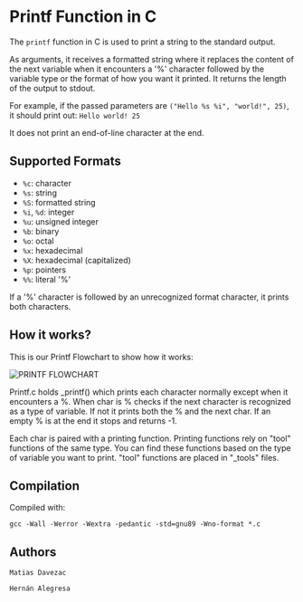 # Printf Function in C

The `printf` function in C is used to print a string to the standard output.

As arguments, it receives a formatted string where it replaces the content of the next variable when it encounters a '%' character followed by the variable type or the format of how you want it printed. It returns the length of the output to stdout.

For example, if the passed parameters are `("Hello %s %i", "world!", 25)`, it should print out: `Hello world! 25`

It does not print an end-of-line character at the end.

## Supported Formats

- `%c`: character
- `%s`: string
- `%S`: formatted string
- `%i`, `%d`: integer
- `%u`: unsigned integer
- `%b`: binary
- `%o`: octal
- `%x`: hexadecimal
- `%X`: hexadecimal (capitalized)
- `%p`: pointers
- `%%`: literal '%'

If a '%' character is followed by an unrecognized format character, it prints both characters.

## How it works?

This is our Printf Flowchart to show how it works:

![PRINTF FLOWCHART](https://github.com/ILoveChairs/holbertonschool-printf/assets/135678248/73c97f71-e15d-4af6-8740-5184d41ab8c8)

Printf.c holds \_printf() which prints each character normally
except when it encounters a %. When char is % checks if the next character is
recognized as a type of variable. If not it prints both the % and the next char.
If an empty % is at the end it stops and returns -1.

Each char is paired with a printing function. Printing functions rely on
"tool" functions of the same type. You can find these functions based on the
type of variable you want to print. "tool" functions are placed in "\_tools" files.

## Compilation

Compiled with:

`gcc -Wall -Werror -Wextra -pedantic -std=gnu89 -Wno-format *.c`

## Authors

`Matias Davezac`

`Hernán Alegresa`
